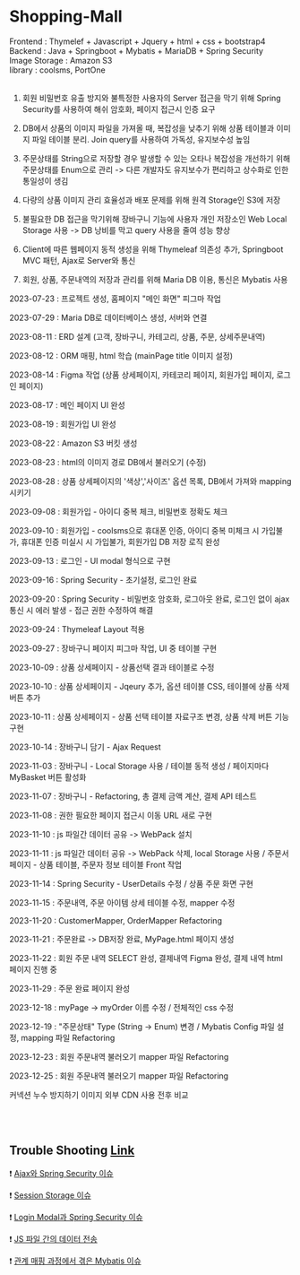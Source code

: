 ﻿# Shopping-Mall

Frontend : Thymelef + Javascript + Jquery + html + css + bootstrap4 <Br>
Backend : Java + Springboot + Mybatis + MariaDB + Spring Security <br>
Image Storage : Amazon S3 <br>
library : coolsms, PortOne <br><Br>

1. 회원 비밀번호 유출 방지와 불특정한 사용자의 Server 접근을 막기 위해 Spring Security를 사용하여 해쉬 암호화, 페이지 접근시 인증 요구<br>
2. DB에서 상품의 이미지 파일을 가져올 때, 복잡성을 낮추기 위해 상품 테이블과 이미지 파일 테이블 분리. Join query를 사용하여 가독성, 유지보수성 높임<br>
3. 주문상태를 String으로 저장할 경우 발생할 수 있는 오타나 복잡성을 개선하기 위해 주문상태를 Enum으로 관리 -> 다른 개발자도 유지보수가 편리하고 상수화로 인한 통일성이 생김<Br>
4. 다량의 상품 이미지 관리 효율성과 배포 문제를 위해 원격 Storage인 S3에 저장 <br>
6. 불필요한 DB 접근을 막기위해 장바구니 기능에 사용자 개인 저장소인 Web Local Storage 사용 -> DB 낭비를 막고 query 사용을 줄여 성능 향상 <br>

2. Client에 따른 웹페이지 동적 생성을 위해 Thymeleaf 의존성 추가, Springboot MVC 패턴, Ajax로 Server와 통신 <br>
1. 회원, 상품, 주문내역의 저장과 관리를 위해 Maria DB 이용, 통신은 Mybatis 사용 <br>

2023-07-23 : 프로젝트 생성, 홈페이지 "메인 화면" 피그마 작업

2023-07-29 : Maria DB로 데이터베이스 생성, 서버와 연결

2023-08-11 : ERD 설계 (고객, 장바구니, 카테고리, 상품, 주문, 상세주문내역)

2023-08-12 : ORM 매핑, html 학습 (mainPage title 이미지 설정)

2023-08-14 : Figma 작업 (상품 상세페이지, 카테코리 페이지, 회원가입 페이지, 로그인 페이지)

2023-08-17 : 메인 페이지 UI 완성

2023-08-19 :  회원가입 UI 완성

2023-08-22 : Amazon S3 버킷 생성

2023-08-23 : html의 이미지 경로 DB에서 불러오기 (수정)

2023-08-28 : 상품 상세페이지의 '색상','사이즈' 옵션 목록, DB에서 가져와 mapping 시키기

2023-09-08 : 회원가입 - 아이디 중복 체크, 비밀번호 정확도 체크

2023-09-10 : 회원가입 - coolsms으로 휴대폰 인증, 아이디 중복 미체크 시 가입불가, 휴대폰 인증 미실시 시 가입불가, 회원가입 DB 저장 로직 완성

2023-09-13 : 로그인 - UI modal 형식으로 구현

2023-09-16 : Spring Security - 초기설정, 로그인 완료

2023-09-20 : Spring Security - 비밀번호 암호화, 로그아웃 완료, 로그인 없이 ajax 통신 시 에러 발생 - 접근 권한 수정하여 해결

2023-09-24 : Thymeleaf Layout 적용

2023-09-27 : 장바구니 페이지 피그마 작업, UI 중 테이블 구현

2023-10-09 : 상품 상세페이지 - 상품선택 결과 테이블로 수정

2023-10-10 : 상품 상세페이지 - Jqeury 추가, 옵션 테이블 CSS, 테이블에 상품 삭제 버튼 추가

2023-10-11 : 상품 상세페이지 - 상품 선택 테이블 자료구조 변경, 상품 삭제 버튼 기능 구현

2023-10-14 : 장바구니 담기 - Ajax Request

2023-11-03 : 장바구니 - Local Storage 사용 / 테이블 동적 생성 / 페이지마다 MyBasket 버튼 활성화

2023-11-07 : 장바구니 - Refactoring, 총 결제 금액 계산, 결제 API 테스트

2023-11-08 : 권한 필요한 페이지 접근시 이동 URL 새로 구현

2023-11-10 : js 파일간 데이터 공유 -> WebPack 설치

2023-11-11 : js 파일간 데이터 공유 -> WebPack 삭제, local Storage 사용   /   주문서 페이지 - 상품 테이블, 주문자 정보 테이블 Front 작업

2023-11-14 : Spring Security - UserDetails 수정 / 상품 주문 화면 구현

2023-11-15 : 주문내역, 주문 아이템 상세 테이블 수정, mapper 수정

2023-11-20 : CustomerMapper, OrderMapper Refactoring

2023-11-21 : 주문완료 -> DB저장 완료, MyPage.html 페이지 생성

2023-11-22 : 회원 주문 내역 SELECT 완성, 결제내역 Figma 완성, 결제 내역 html 페이지 진행 중

2023-11-29 : 주문 완료 페이지 완성

2023-12-18 : myPage -> myOrder 이름 수정  /  전체적인 css 수정

2023-12-19 : "주문상태" Type (String -> Enum) 변경 / Mybatis Config 파일 설정, mapping 파일 Refactoring

2023-12-23 : 회원 주문내역 불러오기 mapper 파일 Refactoring

2023-12-25 : 회원 주문내역 불러오기 mapper 파일 Refactoring

커넥션 누수 방지하기
이미지 외부 CDN 사용 전후 비교

<br><br>

## Trouble Shooting [Link](https://sky-pail-416.notion.site/Trouble-Shooting-f4dfed6ea5e74e429cf9a77326927e49?pvs=4)

❗ [Ajax와 Spring Security 이슈](https://sky-pail-416.notion.site/Ajax-Spring-Security-8223e0b6bd4943bda85787aa805d6aa9?pvs=4)

❗ [Session Storage 이슈](https://sky-pail-416.notion.site/Session-Storage-22f01785b0a0492b9fe5eb7915b0dfcf?pvs=4)

❗ [Login Modal과 Spring Security 이슈](https://sky-pail-416.notion.site/Login-Modal-Spring-Security-3fa1959914744b13877e7b0866d32b6d?pvs=4)

❗ [JS 파일 간의 데이터 전송](https://sky-pail-416.notion.site/JS-1fe7e289d1e04780a0a1d964527b2d13?pvs=4)

❗ [관계 매핑 과정에서 겪은 Mybatis 이슈](https://sky-pail-416.notion.site/Mybatis-59c011c4c6454de4ac79ed46b8e202d6?pvs=4)
